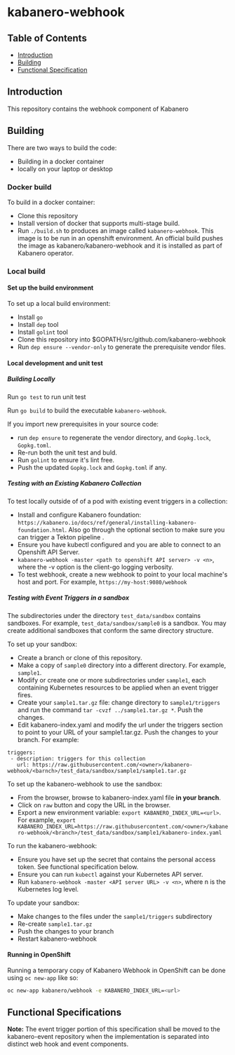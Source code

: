 # kabanero-webhook

## Table of Contents
* [Introduction](#Introduction)   
* [Building](#Building)   
* [Functional Specification](#Functional_Spec)   

<a name="Introduction"></a>
## Introduction 

This repository contains the webhook component of Kabanero


<a name="Building"></a>
## Building

There are two ways to build the code:
- Building in a docker container
- locally on your laptop or desktop

### Docker build

To build in a docker container:
- Clone this repository
- Install version of docker that supports multi-stage build.
- Run `./build.sh` to produces an image called `kabanero-webhook`.  This image is to be run in an openshift environment. An official build pushes the image as kabanero/kabanero-webhook and it is installed as part of Kabanero operator.

### Local build

#### Set up the build environment
To set up a local build environment:
- Install `go`
- Install `dep` tool
- Install `golint` tool
- Clone this repository into $GOPATH/src/github.com/kabanero-webhook
- Run `dep ensure --vendor-only` to generate the prerequisite vendor files.

#### Local development and unit test

##### Building Locally

Run `go test` to run unit test

Run `go build` to build the executable `kabanero-webhook`. 

If you import new prerequisites in your source code:
- run `dep ensure` to regenerate the vendor directory, and `Gopkg.lock`, `Gopkg.toml`.  
- Re-run both the unit test and buld.
- Run `golint` to ensure it's lint free.
- Push the updated `Gopkg.lock` and `Gopkg.toml` if any. 

##### Testing with an Existing Kabanero Collection

To test locally outside of of a pod with existing event triggers in a collection:
- Install and configure Kabanero foundation: `https://kabanero.io/docs/ref/general/installing-kabanero-foundation.html`. Also go through the optional section to make sure you can trigger a Tekton pipeline .
- Ensure you have kubectl configured and you are able to connect to an Openshift API Server.
- `kabanero-webhook -master <path to openshift API server> -v <n>`,  where the -v option is the client-go logging verbosity. 
- To test webhook, create a new webhook to point to your local machine's host and port. For example, `https://my-host:9080/webhook`

##### Testing with Event Triggers in a sandbox

The subdirectories under the directory `test_data/sandbox` contains sandboxes. For example, `test_data/sandbox/sample0` is a sandbox. You may create additional sandboxes that conform the same directory structure. 

To set up your sandbox: 
- Create a branch or clone of this repository.
- Make a copy of `sample0` directory into a different directory. For example, `sample1`.
- Modify or create one or more subdirectories under `sample1`, each containing Kubernetes resources to be applied when an event trigger fires.
- Create your `sample1.tar.gz` file: change directory to `sample1/triggers` and run the command `tar -cvzf ../sample1.tar.gz *`.  Push the changes.
- Edit kabanero-index.yaml and modify the url under the triggers section to point to your URL of your sample1.tar.gz. Push the changes to your branch. For example:
```
triggers:
 - description: triggers for this collection
   url: https://raw.githubusercontent.com/<owner>/kabanero-webhook/<barnch>/test_data/sandbox/sample1/sample1.tar.gz
```

To set up the kabanero-webhook to use the sandbox:
- From the browser, browse to kabanero-index.yaml file **in your branch**.
- Click on `raw` button and copy the URL in the browser. 
- Export a new environment variable: `export KABANERO_INDEX_URL=<url>`. For example, `export KABANERO_INDEX_URL=https://raw.githubusercontent.com/<owner>/kabanero-webhook/<branch>/test_data/sandbox/sample1/kabanero-index.yaml`

To run the kabanero-webhook:
- Ensure you have set up the secret that contains the personal access token. See functional specification below.
- Ensure you can run `kubectl` against your Kubernetes API server.
- Run `kabanero-webhook -master <API server URL> -v <n>`, where n is the Kubernetes log level.

To update your sandbox:
- Make changes to the files under the `sample1/triggers` subdirectory
- Re-create `sample1.tar.gz`
- Push the changes to your branch
- Restart kabanero-webhook 


#### Running in OpenShift

Running a temporary copy of Kabanero Webhook in OpenShift can be done using `oc new-app` like so:
```bash
oc new-app kabanero/webhook -e KABANERO_INDEX_URL=<url> 
```

<a name="Functional_Spec"></a>
## Functional Specifications

**Note:** The event trigger portion of this specification shall be moved to the kabanero-event repository when the implementation is separated into distinct web hook and event components.